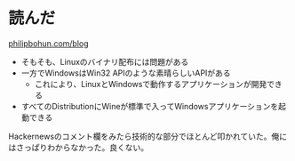 # 読んだ

[philipbohun.com/blog](https://philipbohun.com/blog/0007.html)

- そもそも、Linuxのバイナリ配布には問題がある
- 一方でWindowsはWin32 APIのような素晴らしいAPIがある
  - これにより、LinuxとWindowsで動作するアプリケーションが開発できる
- すべてのDistributionにWineが標準で入ってWindowsアプリケーションを起動できる

Hackernewsのコメント欄をみたら技術的な部分でほとんど叩かれていた。俺にはさっぱりわからなかった。良くない。

